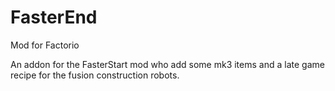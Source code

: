 # FasterEnd

Mod for Factorio

An addon for the FasterStart mod who add some mk3 items and a late game recipe for the fusion construction robots.
